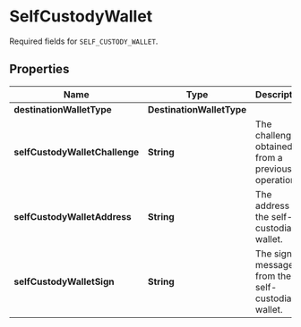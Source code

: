 

# SelfCustodyWallet

Required fields for `SELF_CUSTODY_WALLET`.

## Properties

| Name | Type | Description | Notes |
|------------ | ------------- | ------------- | -------------|
|**destinationWalletType** | **DestinationWalletType** |  |  |
|**selfCustodyWalletChallenge** | **String** | The challenge obtained from a previous operation. |  |
|**selfCustodyWalletAddress** | **String** | The address of the self-custodial wallet. |  |
|**selfCustodyWalletSign** | **String** | The signed message from the self-custodial wallet. |  |



